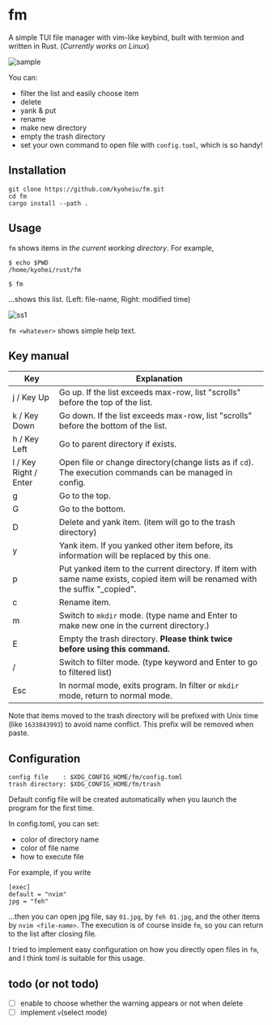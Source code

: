 # fm

A simple TUI file manager with vim-like keybind, built with termion and written in Rust.
(_Currently works on Linux_)

![sample](https://github.com/kyoheiu/fm/blob/main/screenshots/sample.gif)

You can:

- filter the list and easily choose item
- delete
- yank & put
- rename
- make new directory
- empty the trash directory
- set your own command to open file with `config.toml`, which is so handy!

## Installation

```
git clone https://github.com/kyoheiu/fm.git
cd fm
cargo install --path .
```

## Usage

`fm` shows items in _the current working directory_. For example,

```
$ echo $PWD
/home/kyohei/rust/fm

$ fm
```

...shows this list. (Left: file-name, Right: modified time)

![ss1](https://github.com/kyoheiu/fm/blob/main/screenshots/1.jpg)

`fm <whatever>` shows simple help text.

## Key manual

| Key                   | Explanation                                                                                                                      |
| --------------------- | -------------------------------------------------------------------------------------------------------------------------------- |
| j / Key Up            | Go up. If the list exceeds max-row, list "scrolls" before the top of the list.                                                   |
| k / Key Down          | Go down. If the list exceeds max-row, list "scrolls" before the bottom of the list.                                              |
| h / Key Left          | Go to parent directory if exists.                                                                                                |
| l / Key Right / Enter | Open file or change directory(change lists as if `cd`). The execution commands can be managed in config.                         |
| g                     | Go to the top.                                                                                                                   |
| G                     | Go to the bottom.                                                                                                                |
| D                     | Delete and yank item. (item will go to the trash directory)                                                                      |
| y                     | Yank item. If you yanked other item before, its information will be replaced by this one.                                        |
| p                     | Put yanked item to the current directory. If item with same name exists, copied item will be renamed with the suffix "\_copied". |
| c                     | Rename item.                                                                                                                     |
| m                     | Switch to `mkdir` mode. (type name and Enter to make new one in the current directory.)                                          |
| E                     | Empty the trash directory. **Please think twice before using this command.**                                                     |
| /                     | Switch to filter mode. (type keyword and Enter to go to filtered list)                                                           |
| Esc                   | In normal mode, exits program. In filter or `mkdir` mode, return to normal mode.                                                 |

Note that items moved to the trash directory will be prefixed with Unix time (like `1633843993`) to avoid name conflict. This prefix will be removed when paste.

## Configuration

```
config file    : $XDG_CONFIG_HOME/fm/config.toml
trash directory: $XDG_CONFIG_HOME/fm/trash
```

Default config file will be created automatically when you launch the program for the first time.

In config.toml, you can set:

- color of directory name
- color of file name
- how to execute file

For example, if you write

```
[exec]
default = "nvim"
jpg = "feh"
```

...then you can open jpg file, say `01.jpg`, by `feh 01.jpg`, and the other items by `nvim <file-name>`. The execution is of course inside `fm`, so you can return to the list after closing file.

I tried to implement easy configuration on how you directly open files in `fm`, and I think toml is suitable for this usage.

## todo (or not todo)

- [ ] enable to choose whether the warning appears or not when delete
- [ ] implement `v`(select mode)
